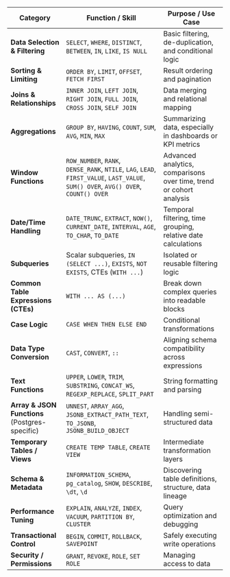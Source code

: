 | Category                                       | Function / Skill                                                                                                                    | Purpose / Use Case                                                  |
| ---------------------------------------------- | ----------------------------------------------------------------------------------------------------------------------------------- | ------------------------------------------------------------------- |
| **Data Selection & Filtering**                 | `SELECT`, `WHERE`, `DISTINCT`, `BETWEEN`, `IN`, `LIKE`, `IS NULL`                                                                   | Basic filtering, de-duplication, and conditional logic              |
| **Sorting & Limiting**                         | `ORDER BY`, `LIMIT`, `OFFSET`, `FETCH FIRST`                                                                                        | Result ordering and pagination                                      |
| **Joins & Relationships**                      | `INNER JOIN`, `LEFT JOIN`, `RIGHT JOIN`, `FULL JOIN`, `CROSS JOIN`, `SELF JOIN`                                                     | Data merging and relational mapping                                 |
| **Aggregations**                               | `GROUP BY`, `HAVING`, `COUNT`, `SUM`, `AVG`, `MIN`, `MAX`                                                                           | Summarizing data, especially in dashboards or KPI metrics           |
| **Window Functions**                           | `ROW_NUMBER`, `RANK`, `DENSE_RANK`, `NTILE`, `LAG`, `LEAD`, `FIRST_VALUE`, `LAST_VALUE`, `SUM() OVER`, `AVG() OVER`, `COUNT() OVER` | Advanced analytics, comparisons over time, trend or cohort analysis |
| **Date/Time Handling**                         | `DATE_TRUNC`, `EXTRACT`, `NOW()`, `CURRENT_DATE`, `INTERVAL`, `AGE`, `TO_CHAR`, `TO_DATE`                                           | Temporal filtering, time grouping, relative date calculations       |
| **Subqueries**                                 | Scalar subqueries, `IN (SELECT ...)`, `EXISTS`, `NOT EXISTS`, CTEs (`WITH ...`)                                                     | Isolated or reusable filtering logic                                |
| **Common Table Expressions (CTEs)**            | `WITH ... AS (...)`                                                                                                                 | Break down complex queries into readable blocks                     |
| **Case Logic**                                 | `CASE WHEN THEN ELSE END`                                                                                                           | Conditional transformations                                         |
| **Data Type Conversion**                       | `CAST`, `CONVERT`, `::`                                                                                                             | Aligning schema compatibility across expressions                    |
| **Text Functions**                             | `UPPER`, `LOWER`, `TRIM`, `SUBSTRING`, `CONCAT_WS`, `REGEXP_REPLACE`, `SPLIT_PART`                                                  | String formatting and parsing                                       |
| **Array & JSON Functions** (Postgres-specific) | `UNNEST`, `ARRAY_AGG`, `JSONB_EXTRACT_PATH_TEXT`, `TO_JSONB`, `JSONB_BUILD_OBJECT`                                                  | Handling semi-structured data                                       |
| **Temporary Tables / Views**                   | `CREATE TEMP TABLE`, `CREATE VIEW`                                                                                                  | Intermediate transformation layers                                  |
| **Schema & Metadata**                          | `INFORMATION_SCHEMA`, `pg_catalog`, `SHOW`, `DESCRIBE`, `\dt`, `\d`                                                                 | Discovering table definitions, structure, data lineage              |
| **Performance Tuning**                         | `EXPLAIN`, `ANALYZE`, `INDEX`, `VACUUM`, `PARTITION BY`, `CLUSTER`                                                                  | Query optimization and debugging                                    |
| **Transactional Control**                      | `BEGIN`, `COMMIT`, `ROLLBACK`, `SAVEPOINT`                                                                                          | Safely executing write operations                                   |
| **Security / Permissions**                     | `GRANT`, `REVOKE`, `ROLE`, `SET ROLE`                                                                                               | Managing access to data                                             |
